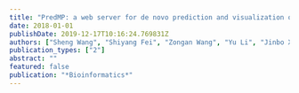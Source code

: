 ```yaml
---
title: "PredMP: a web server for de novo prediction and visualization of membrane proteins"
date: 2018-01-01
publishDate: 2019-12-17T10:16:24.769831Z
authors: ["Sheng Wang", "Shiyang Fei", "Zongan Wang", "Yu Li", "Jinbo Xu", "Feng Zhao", "Xin Gao"]
publication_types: ["2"]
abstract: ""
featured: false
publication: "*Bioinformatics*"
---
```


